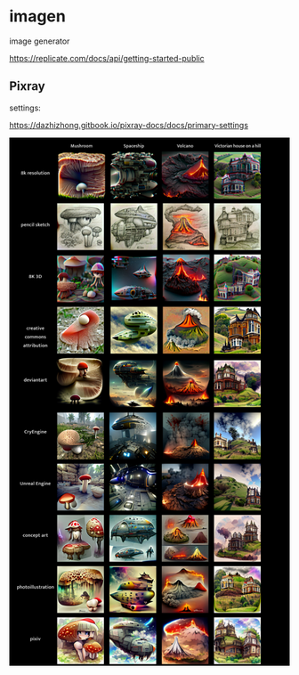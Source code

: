 # imagen
image generator

https://replicate.com/docs/api/getting-started-public

## Pixray

settings:

https://dazhizhong.gitbook.io/pixray-docs/docs/primary-settings

<img src='docs/pixray-options.jpg' />
